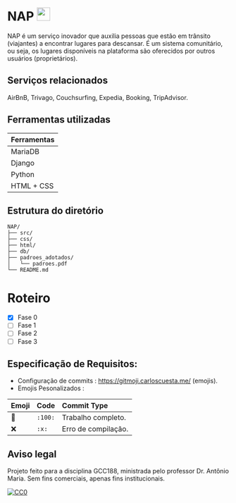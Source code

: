 # NAP <img src="https://files.catbox.moe/cy8ooj.svg" width="30">
NAP é um serviço inovador que auxilia pessoas que estão em trânsito (viajantes) a encontrar lugares para descansar. É um sistema comunitário, ou seja, os lugares disponíveis na plataforma são oferecidos por outros usuários (proprietários).

## Serviços relacionados
AirBnB, Trivago, Couchsurfing, Expedia, Booking, TripAdvisor.

## Ferramentas utilizadas
| Ferramentas|
|------------|
| MariaDB    |
| Django     |
| Python     |
| HTML + CSS |

## Estrutura do diretório
```
NAP/
├── src/
├── css/
├── html/
├── db/
├── padroes_adotados/
│   └── padroes.pdf
└── README.md
```
# Roteiro
- [X] Fase 0
- [ ] Fase 1
- [ ] Fase 2
- [ ] Fase 3

## Especificação de Requisitos:
* Configuração de commits : https://gitmoji.carloscuesta.me/ (emojis).
* Emojis Pesonalizados :

|Emoji |    Code     |    Commit Type    |
|:-----|:------------|:------------------|
|:100: |   `:100:`   |Trabalho completo. |
| :x:  |    `:x:`    |Erro de compilação.|



## Aviso legal
Projeto feito para a disciplina GCC188, ministrada pelo professor Dr. Antônio Maria. Sem fins comerciais, apenas fins institucionais.

[![CC0](https://licensebuttons.net/p/zero/1.0/88x31.png)](https://creativecommons.org/publicdomain/zero/1.0/)
